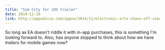 ```yaml
---
title: "Sim City for iOS trailer"
date: 2014-11-19
link: http://appadvice.com/appnn/2014/11/electronic-arts-shows-off-simcity-buildit-mobile-building-game-in-new-gameplay-trailer
---
```

 So long as EA doesn't riddle it with in-app purchases, this is something I'm looking forward to. Also, has anyone stopped to think about how we have _trailers_ for mobile games now?
